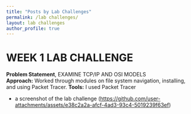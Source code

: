```yaml
---
title: "Posts by Lab Challenges"
permalink: /lab challenges/
layout: lab challenges
author_profile: true
---
```

# WEEK 1 LAB CHALLENGE
**Problem Statement**, EXAMINE TCP/IP AND OSI MODELS  
**Approach:** Worked through modules on file system navigation, installing, and using Packet Tracer.
**Tools:** I used Packet Tracer
- a screenshot of the lab challenge
(https://github.com/user-attachments/assets/e38c2a2a-afcf-4ad3-93c4-5019239f63ef)
